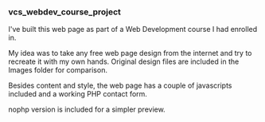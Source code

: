### vcs_webdev_course_project
I've built this web page as part of a Web Development course I had enrolled in.

My idea was to take any free web page design from the internet and try to recreate it with my own hands. Original design files are included in the Images folder for comparison.

Besides content and style, the web page has a couple of javascripts included and a working PHP contact form.

nophp version is included for a simpler preview.
